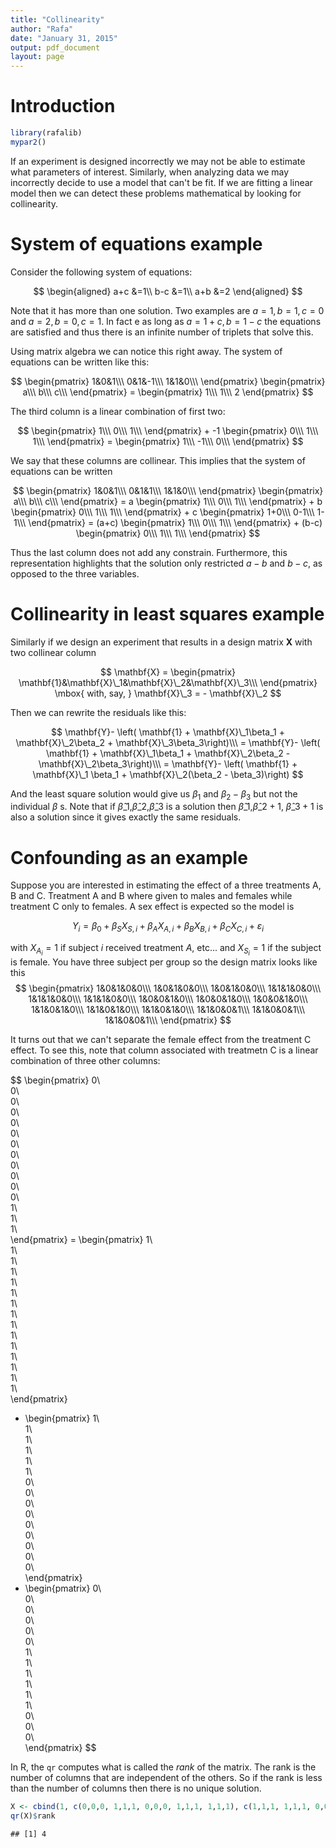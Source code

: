```yaml
---
title: "Collinearity"
author: "Rafa"
date: "January 31, 2015"
output: pdf_document
layout: page
---
```




# Introduction


```r
library(rafalib)
mypar2()
```

If an experiment is designed incorrectly we may not be able to estimate what parameters of interest. Similarly, when analyzing data we may incorrectly decide to use a model that can't be fit. If we are fitting a linear model then we can detect these problems mathematical by looking for collinearity.


# System of equations example


Consider the following system of equations:

$$
\begin{aligned}
a+c &=1\\
b-c &=1\\
a+b &=2
\end{aligned}
$$



Note that it has more than one solution. Two examples are $a=1,b=1,c=0$ and $a=2,b=0,c=1$. In fact e as long as $a=1+c, b=1-c$ the equations are satisfied and thus there is an infinite number of triplets that solve this. 

Using matrix algebra we can notice this right away. The system of equations can be written like this:

$$
\begin{pmatrix}
1&0&1\\\
0&1&-1\\\
1&1&0\\\
\end{pmatrix}
\begin{pmatrix}
a\\\
b\\\
c\\\
\end{pmatrix}
= \begin{pmatrix}
1\\\
1\\\
2
\end{pmatrix}
$$

The third column is a linear combination of first two:

$$
\begin{pmatrix}
1\\\
0\\\
1\\\
\end{pmatrix}
+
-1 \begin{pmatrix}
0\\\
1\\\
1\\\
\end{pmatrix}
= \begin{pmatrix}
1\\\
-1\\\
0\\\
\end{pmatrix}
$$

We say that these columns are collinear. This implies that the system of equations can be written 

$$
\begin{pmatrix}
1&0&1\\\
0&1&1\\\
1&1&0\\\
\end{pmatrix}
\begin{pmatrix}
a\\\
b\\\
c\\\
\end{pmatrix}
= a
\begin{pmatrix}
1\\\
0\\\
1\\\
\end{pmatrix}
+
b \begin{pmatrix}
0\\\
1\\\
1\\\
\end{pmatrix}
+
c
\begin{pmatrix}
1+0\\\
0-1\\\
1-1\\\
\end{pmatrix}
= (a+c)
\begin{pmatrix}
1\\\
0\\\
1\\\
\end{pmatrix}
+
(b-c)
\begin{pmatrix}
0\\\
1\\\
1\\\
\end{pmatrix}
$$

Thus the last column does not add any constrain. Furthermore, this representation highlights that the solution only restricted $a-b$ and $b-c$, as opposed to the three variables. 

# Collinearity in least squares example

Similarly if we design an experiment that results in a design matrix $\mathbf{X}$ with two collinear column 

$$
\mathbf{X} = \begin{pmatrix}
\mathbf{1}&\mathbf{X}\_1&\mathbf{X}\_2&\mathbf{X}\_3\\\
\end{pmatrix}
\mbox{ with, say, }
\mathbf{X}\_3 = - \mathbf{X}\_2
$$

Then we can rewrite the residuals like this:

$$
\mathbf{Y}- \left( \mathbf{1} + \mathbf{X}\_1\beta_1 + \mathbf{X}\_2\beta_2 + \mathbf{X}\_3\beta_3\right)\\\ 
= \mathbf{Y}- \left( \mathbf{1} + \mathbf{X}\_1\beta_1 + \mathbf{X}\_2\beta_2 - \mathbf{X}\_2\beta_3\right)\\\
= \mathbf{Y}- \left( \mathbf{1} + \mathbf{X}\_1 \beta_1 + \mathbf{X}\_2(\beta_2  - \beta_3)\right)
$$

And the least square solution would give us $\beta_1$ and $\beta_2 - \beta_3$ but not the individual $\beta$ s. Note that if $\hat{\beta}\_1$,$\hat{\beta}\_2$,$\hat{\beta}\_3$ is a solution then $\hat{\beta}\_1$,$\hat{\beta}\_2+1$, $\hat{\beta}\_3+1$ is also a solution since it gives exactly the same residuals. 


# Confounding as an example

Suppose you are interested in estimating the effect of a three treatments A, B and C. Treatment A and B where given to males and females while treatment C only to females. A sex effect is expected so the model is 

$$Y_i = \beta_0 + \beta_S X_{S,i} +\beta_A X_{A,i} + \beta_B X_{B,i} + \beta_C X_{C,i} + \varepsilon_i$$

with $X_{A_i}=1$ if subject $i$ received treatment $A$, etc... and $X_{S_i}=1$ if the subject is female. 
You have three subject per group so the design matrix looks like this
$$
\begin{pmatrix}
1&0&1&0&0\\\
1&0&1&0&0\\\
1&0&1&0&0\\\
1&1&1&0&0\\\
1&1&1&0&0\\\
1&1&1&0&0\\\
1&0&0&1&0\\\
1&0&0&1&0\\\
1&0&0&1&0\\\
1&1&0&1&0\\\
1&1&0&1&0\\\
1&1&0&1&0\\\
1&1&0&0&1\\\
1&1&0&0&1\\\
1&1&0&0&1\\\
\end{pmatrix}
$$

It turns out that we can't separate the female effect from the treatment C effect. To see this, note that column associated with treatmetn C is a linear combination of three other columns:

$$
\begin{pmatrix}
0\\\
0\\\
0\\\
0\\\
0\\\
0\\\
0\\\
0\\\
0\\\
0\\\
0\\\
0\\\
1\\\
1\\\
1\\\
\end{pmatrix}
= \begin{pmatrix}
1\\\
1\\\
1\\\
1\\\
1\\\
1\\\
1\\\
1\\\
1\\\
1\\\
1\\\
1\\\
1\\\
1\\\
1\\\
\end{pmatrix}
- \begin{pmatrix}
1\\\
1\\\
1\\\
1\\\
1\\\
1\\\
0\\\
0\\\
0\\\
0\\\
0\\\
0\\\
0\\\
0\\\
0\\\
\end{pmatrix}
- \begin{pmatrix}
0\\\
0\\\
0\\\
0\\\
0\\\
0\\\
1\\\
1\\\
1\\\
1\\\
1\\\
1\\\
0\\\
0\\\
0\\\
\end{pmatrix}
$$


In R, the `qr` computes what is called the _rank_ of the matrix. The rank is the number of columns that are independent of the others. So if the rank is less than the number of columns then there is no unique solution.


```r
X <- cbind(1, c(0,0,0, 1,1,1, 0,0,0, 1,1,1, 1,1,1), c(1,1,1, 1,1,1, 0,0,0, 0,0,0, 0,0,0), c(0,0,0, 0,0,0, 1,1,1, 1,1,1, 0,0,0), c(0,0,0, 0,0,0, 0,0,0, 0,0,0, 1,1,1))
qr(X)$rank
```

```
## [1] 4
```












